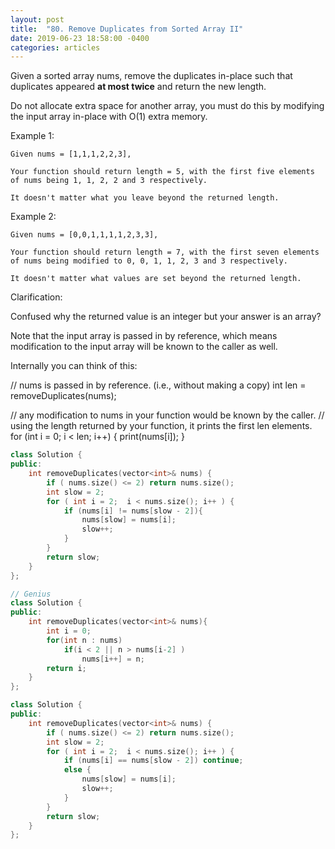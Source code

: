 ```yaml
---
layout: post
title:  "80. Remove Duplicates from Sorted Array II"
date: 2019-06-23 18:58:00 -0400
categories: articles
---
```


Given a sorted array nums, remove the duplicates in-place such that duplicates appeared __at most twice__ and return the new length.

Do not allocate extra space for another array, you must do this by modifying the input array in-place with O(1) extra memory.

Example 1:
```
Given nums = [1,1,1,2,2,3],

Your function should return length = 5, with the first five elements of nums being 1, 1, 2, 2 and 3 respectively.

It doesn't matter what you leave beyond the returned length.
```
Example 2:
```
Given nums = [0,0,1,1,1,1,2,3,3],

Your function should return length = 7, with the first seven elements of nums being modified to 0, 0, 1, 1, 2, 3 and 3 respectively.

It doesn't matter what values are set beyond the returned length.
```
Clarification:

Confused why the returned value is an integer but your answer is an array?

Note that the input array is passed in by reference, which means modification to the input array will be known to the caller as well.

Internally you can think of this:

// nums is passed in by reference. (i.e., without making a copy)
int len = removeDuplicates(nums);

// any modification to nums in your function would be known by the caller.
// using the length returned by your function, it prints the first len elements.
for (int i = 0; i < len; i++) {
    print(nums[i]);
}
```c++
class Solution {
public:
    int removeDuplicates(vector<int>& nums) {
        if ( nums.size() <= 2) return nums.size();
        int slow = 2;
        for ( int i = 2;  i < nums.size(); i++ ) {
            if (nums[i] != nums[slow - 2]){
                nums[slow] = nums[i];
                slow++;
            }
        }
        return slow;
    }
};
```
```c++
// Genius
class Solution {
public:
    int removeDuplicates(vector<int>& nums){
    	int i = 0;
    	for(int n : nums)
    		if(i < 2 || n > nums[i-2] )
    			nums[i++] = n;
    	return i; 
    }
};
```

```c++
class Solution {
public:
    int removeDuplicates(vector<int>& nums) {
        if ( nums.size() <= 2) return nums.size();
        int slow = 2;
        for ( int i = 2;  i < nums.size(); i++ ) {
            if (nums[i] == nums[slow - 2]) continue;
            else {
                nums[slow] = nums[i];
                slow++;
            }
        }
        return slow;
    }
};
```